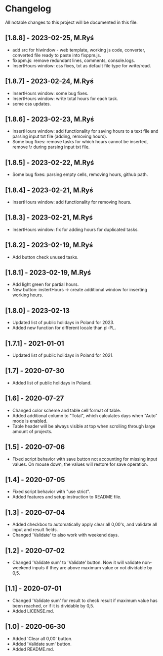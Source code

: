 # Changelog

All notable changes to this project will be documented in this file.

## [1.8.8] - 2023-02-25, M.Ryś

- add src for hiwindow - web template, working js code, converter, converted file ready to paste into fixppm.js.
- fixppm.js: remove redundant lines, comments, console.logs.
- InsertHours window: css fixes, txt as default file type for write/read.

## [1.8.7] - 2023-02-24, M.Ryś

- InsertHours window: some bug fixes.
- InsertHours window: write total hours for each task.
- some css updates.

## [1.8.6] - 2023-02-23, M.Ryś

- InsertHours window: add functionality for saving hours to a text file and parsing input txt file (adding, removing hours).
- Some bug fixes: remove tasks for which hours cannot be inserted, remove \\r during parsing input txt file.

## [1.8.5] - 2023-02-22, M.Ryś

- Some bug fixes: parsing empty cells, removing hours, github path.

## [1.8.4] - 2023-02-21, M.Ryś

- InsertHours window: add functionality for removing hours.

## [1.8.3] - 2023-02-21, M.Ryś

- InsertHours window: fix for adding hours for duplicated tasks.

## [1.8.2] - 2023-02-19, M.Ryś

- Add button check unused tasks.

## [1.8.1] - 2023-02-19, M.Ryś

- Add light green for partial hours.
- New button: instertHours → create additional window for inserting working hours.

## [1.8.0] - 2023-02-13

- Updated list of public holidays in Poland for 2023.
- Added new function for different locale than pl-PL.

## [1.7.1] - 2021-01-01

- Updated list of public holidays in Poland for 2021.

## [1.7] - 2020-07-30

- Added list of public holidays in Poland.

## [1.6] - 2020-07-27

- Changed color scheme and table cell format of table.
- Added additional column to "Total", which calculates days when "Auto" mode is enabled.
- Table header will be always visible at top when scrolling through large amount of projects.

## [1.5] - 2020-07-06

- Fixed script behavior with save button not accounting for missing input values. On mouse down, the values will restore for save operation.

## [1.4] - 2020-07-05

- Fixed script behavior with "use strict".
- Added features and setup instruction to README file.

## [1.3] - 2020-07-04

- Added checkbox to automatically apply clear all 0,00's, and validate all input and result fields.
- Changed 'Validate' to also work with weekend days.

## [1.2] - 2020-07-02

- Changed 'Validate sum' to 'Validate' button. Now it will validate non-weekend inputs if they are above maximum value or not dividable by 0,5.

## [1.1] - 2020-07-01

- Changed 'Validate sum' for result to check result if maximum value has been reached, or if it is dividable by 0,5.
- Added LICENSE.md.

## [1.0] - 2020-06-30

- Added 'Clear all 0,00' button.
- Added 'Validate sum' button.
- Added README.md.